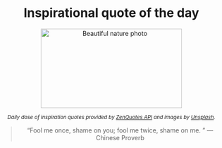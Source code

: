 
<div align="center">

# Inspirational quote of the day

<img src="./data/photo.jpeg" alt="Beautiful nature photo" width="320" height="180">

<sub><i>Daily dose of inspiration quotes provided by [ZenQuotes API](https://zenquotes.io/) and images by [Unsplash](https://unsplash.com/).</i></sub>


<blockquote>&ldquo;Fool me once, shame on you; fool me twice, shame on me. &rdquo; &mdash; <footer>Chinese Proverb</footer></blockquote>

</div>
